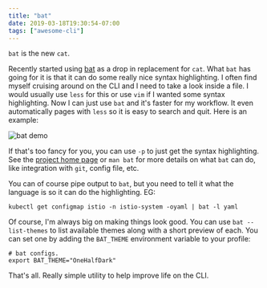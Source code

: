 ```yaml
---
title: "bat"
date: 2019-03-18T19:30:54-07:00
tags: ["awesome-cli"]
---
```


`bat` is the new `cat`.

<!--more-->

Recently started using [bat](https://github.com/sharkdp/bat) as a drop in
replacement for `cat`. What `bat` has going for it is that it can do some really
nice syntax highlighting. I often find myself cruising around on the CLI and I
need to take a look inside a file. I would usually use `less` for this or use
`vim` if I wanted some syntax highlighting. Now I can just use `bat` and it's
faster for my workflow. It even automatically pages with `less` so it is easy to
search and quit. Here is an example:

![bat demo](/img/bat-demo.png)

If that's too fancy for you, you can use `-p` to just get the syntax
highlighting. See the [project home page](https://github.com/sharkdp/bat) or
`man bat` for more details on what `bat` can do, like integration with `git`,
config file, etc.

You can of course pipe output to `bat`, but you need to tell it what the
language is so it can do the highlighting. EG:

```shell
kubectl get configmap istio -n istio-system -oyaml | bat -l yaml
```

Of course, I'm always big on making things look good. You can use `bat
--list-themes` to list available themes along with a short preview of each. You
can set one by adding the `BAT_THEME` environment variable to your profile:

```shell
# bat configs.
export BAT_THEME="OneHalfDark"
```

That's all. Really simple utility to help improve life on the CLI.

